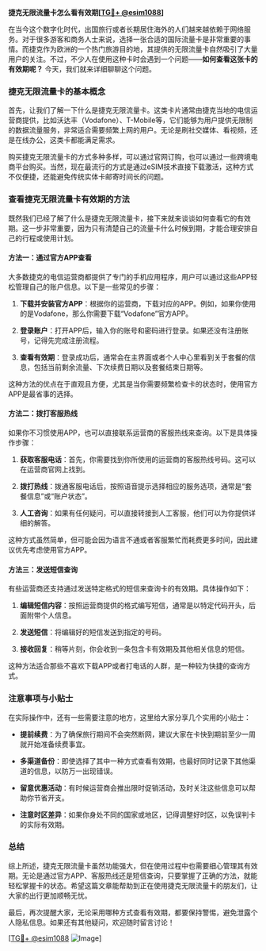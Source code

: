 **捷克无限流量卡怎么看有效期[[TG💪+ @esim1088](https://t.me/s/esim1088)]**

在当今这个数字化时代，出国旅行或者长期居住海外的人们越来越依赖于网络服务。对于很多游客和商务人士来说，选择一张合适的国际流量卡是非常重要的事情。而捷克作为欧洲的一个热门旅游目的地，其提供的无限流量卡自然吸引了大量用户的关注。不过，不少人在使用这种卡时会遇到一个问题——**如何查看这张卡的有效期呢？** 今天，我们就来详细聊聊这个问题。

### 捷克无限流量卡的基本概念

首先，让我们了解一下什么是捷克无限流量卡。这类卡片通常由捷克当地的电信运营商提供，比如沃达丰（Vodafone）、T-Mobile等，它们能够为用户提供无限制的数据流量服务，非常适合需要频繁上网的用户。无论是刷社交媒体、看视频，还是在线办公，这类卡都能满足需求。

购买捷克无限流量卡的方式多种多样，可以通过官网订购，也可以通过一些跨境电商平台购买。当然，现在最流行的方式是通过eSIM技术直接下载激活，这种方式不仅便捷，还能避免传统实体卡邮寄时间长的问题。

### 查看捷克无限流量卡有效期的方法

既然我们已经了解了什么是捷克无限流量卡，接下来就来谈谈如何查看它的有效期。这一步非常重要，因为只有清楚自己的流量卡什么时候到期，才能合理安排自己的行程或使用计划。

#### 方法一：通过官方APP查看

大多数捷克的电信运营商都提供了专门的手机应用程序，用户可以通过这些APP轻松管理自己的账户信息。以下是一些常见的步骤：

1. **下载并安装官方APP**：根据你的运营商，下载对应的APP。例如，如果你使用的是Vodafone，那么你需要下载“Vodafone”官方APP。
   
2. **登录账户**：打开APP后，输入你的账号和密码进行登录。如果还没有注册账号，记得先完成注册流程。

3. **查看有效期**：登录成功后，通常会在主界面或者个人中心里看到关于套餐的信息，包括当前剩余流量、下次续费日期以及套餐结束日期等。

这种方法的优点在于直观且方便，尤其是当你需要频繁检查卡的状态时，使用官方APP是最省事的选择。

#### 方法二：拨打客服热线

如果你不习惯使用APP，也可以直接联系运营商的客服热线来查询。以下是具体操作步骤：

1. **获取客服电话**：首先，你需要找到你所使用的运营商的客服热线号码。这可以在运营商官网上找到。

2. **拨打热线**：拨通客服电话后，按照语音提示选择相应的服务选项，通常是“套餐信息”或“账户状态”。

3. **人工咨询**：如果有任何疑问，可以直接转接到人工客服，他们可以为你提供详细的解答。

这种方式虽然简单，但可能会因为语言不通或者客服繁忙而耗费更多时间，因此建议优先考虑使用官方APP。

#### 方法三：发送短信查询

有些运营商还支持通过发送特定格式的短信来查询卡的有效期。具体操作如下：

1. **编辑短信内容**：按照运营商提供的格式编写短信，通常是以特定代码开头，后面附带个人信息。

2. **发送短信**：将编辑好的短信发送到指定的号码。

3. **接收回复**：稍等片刻，你会收到一条包含卡有效期及其他相关信息的短信。

这种方法适合那些不喜欢下载APP或者打电话的人群，是一种较为快捷的查询方式。

### 注意事项与小贴士

在实际操作中，还有一些需要注意的地方，这里给大家分享几个实用的小贴士：

- **提前续费**：为了确保旅行期间不会突然断网，建议大家在卡快到期前至少一周就开始准备续费事宜。
  
- **多渠道备份**：即使选择了其中一种方式查看有效期，也最好同时记录下其他渠道的信息，以防万一出现错误。

- **留意优惠活动**：有时候运营商会推出限时促销活动，及时关注这些信息可以帮助你节省开支。

- **注意时区差异**：如果你身处不同的国家或地区，记得调整好时区，以免误判卡的实际有效期。

### 总结

综上所述，捷克无限流量卡虽然功能强大，但在使用过程中也需要细心管理其有效期。无论是通过官方APP、客服热线还是短信查询，只要掌握了正确的方法，就能轻松掌握卡的状态。希望这篇文章能帮助到正在使用捷克无限流量卡的朋友们，让大家的出行更加顺畅无忧。

最后，再次提醒大家，无论采用哪种方式查看有效期，都要保持警惕，避免泄露个人隐私信息。如果还有其他疑问，欢迎随时留言讨论！

[[TG💪+ @esim1088](https://t.me/s/esim1088) ![Image](https://i.postimg.cc/4NQfJmqS/Snipaste-2025-05-13-00-14-12.png)]